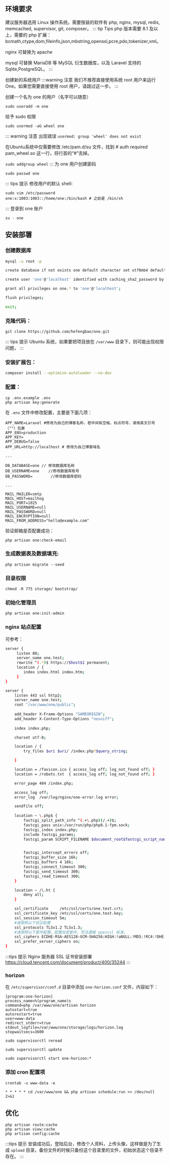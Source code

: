 ## 环境要求
建议服务器选用 Linux 操作系统。需要按装的软件有 php, nginx, mysql, redis, memcached, supervisor, git, composer。
::: tip Tips
php 版本需要 8.1 及以上，需要的 php 扩展：bcmath,ctype,dom,fileinfo,json,mbstring,openssl,pcre,pdo,tokenizer,xml。

nginx 可替换为 apache

mysql 可替换 MariaDB 等 MySQL 衍生数据库，以及 Laravel 支持的 Sqlite,PostgreSQL。
:::

创建新的系统用户
:::warning 注意
我们不推荐直接使用系统 root 用户来运行 One。如果您需要直接使用 root 用户，请跳过这一步。
:::

创建一个名为 one 的用户（名字可以随意）
```shell
sudo useradd -m one
```
给予 sudo 权限
```shell
sudo usermod -aG wheel one
```
::: warning 注意
出现错误 `usermod: group 'wheel' does not exist`

在Ubuntu系统中仅需要修改 /etc/pam.d/su 文件，找到 # auth required pam_wheel.so 这一行，将行首的“#”去掉。

`sudo addgroup wheel`
:::
为 one 用户创建密码
```shell
sudo passwd one
```
::: tips 提示
修改用户的默认 shell:
```shell
sudo vim /etc/password
one:x:1003:1003::/home/one:/bin/bash # 之前是 /bin/sh
```
:::
登录到 one 账户
```shell
su - one
```

## 安装部署

### 创建数据库

```bash
mysql -u root -p

create database if not exists one default character set utf8mb4 default collate utf8mb4_general_ci;

create user 'one'@'localhost' identified with caching_sha2_password by '密码';  # 密码自行定义

grant all privileges on one.* to 'one'@'localhost';

flush privileges;

exit;
```

### 克隆代码：

```
git clone https://github.com/hefengbao/one.git
````
::: tips 提示
Ubuntu 系统，如果要把项目放在 `/var/www` 目录下，则可能出现权限问题，
:::

### 安装扩展包：

```bash
composer install --optimize-autoloader --no-dev
```

### 配置：

```
cp .env.example .env
php artisan key:generate
```

在 `.env` 文件中修改配置，主要是下面几项：

```
APP_NAME=Laravel #修改为自己的博客名称，若中间有空格、标点符号，请用英文引号（""）包裹
APP_ENV=production
APP_KEY=
APP_DEBUG=false
APP_URL=http://localhost # 修改为自己博客域名

...

DB_DATABASE=one // 修改数据库名称
DB_USERNAME=one    //修改数据库账号
DB_PASSWORD=        //修改数据库密码

...

MAIL_MAILER=smtp
MAIL_HOST=mailhog 
MAIL_PORT=1025
MAIL_USERNAME=null
MAIL_PASSWORD=null
MAIL_ENCRYPTION=null
MAIL_FROM_ADDRESS="hello@example.com"

```

验证邮箱是否配置成功：
```shell
php artisan one:check-email
```

### 生成数据表及数据填充:
```
php artisan migrate --seed
```

### 目录权限

```
chmod -R 775 storage/ bootstrap/
```

### 初始化管理员
```shell
php artisan one:init-admin
```

### nginx 站点配置
可参考：
```bash
server {
     listen 80;
     server_name one.test;
     rewrite ^(.*)$ https://$host$1 permanent;
     location / {
        index index.html index.htm;
     }
}

server {
    listen 443 ssl http2;
    server_name one.test;
    root "/var/www/one/public";
    
    add_header X-Frame-Options "SAMEORIGIN";
    add_header X-Content-Type-Options "nosniff";
    
    index index.php;

    charset utf-8;

    location / {
        try_files $uri $uri/ /index.php?$query_string;

    }

    location = /favicon.ico { access_log off; log_not_found off; }
    location = /robots.txt  { access_log off; log_not_found off; }

    error_page 404 /index.php;

    access_log off;
    error_log  /var/log/nginx/one-error.log error;

    sendfile off;
    
    location ~ \.php$ {
        fastcgi_split_path_info ^(.+\.php)(/.+)$;
        fastcgi_pass unix:/var/run/php/php8.1-fpm.sock;
        fastcgi_index index.php;
        include fastcgi_params;
        fastcgi_param SCRIPT_FILENAME $document_root$fastcgi_script_name;


        fastcgi_intercept_errors off;
        fastcgi_buffer_size 16k;
        fastcgi_buffers 4 16k;
        fastcgi_connect_timeout 300;
        fastcgi_send_timeout 300;
        fastcgi_read_timeout 300;
    }

    location ~ /\.ht {
        deny all;
    }

    ssl_certificate     /etc/ssl/certs/one.test.crt;
    ssl_certificate_key /etc/ssl/certs/one.test.key;
    ssl_session_timeout 5m;
    #请按照以下协议配置
    ssl_protocols TLSv1.2 TLSv1.3; 
    #请按照以下套件配置，配置加密套件，写法遵循 openssl 标准。
    ssl_ciphers ECDHE-RSA-AES128-GCM-SHA256:HIGH:!aNULL:!MD5:!RC4:!DHE; 
    ssl_prefer_server_ciphers on;
}
```
:::tips 提示
Nginx 服务器 SSL 证书安装部署 https://cloud.tencent.com/document/product/400/35244
:::
### horizon
在 `/etc/supervisor/conf.d` 目录中添加 `one-horizon.conf` 文件，内容如下：
```shell
[program:one-horizon]
process_name=%(program_name)s
command=php /var/www/one/artisan horizon
autostart=true
autorestart=true
user=www-data
redirect_stderr=true
stdout_logfile=/var/www/one/storage/logs/horizon.log
stopwaitsecs=3600
```

```shell
sudo supervisorctl reread

sudo supervisorctl update

sudo supervisorctl start one-horizon:*
```

### 添加 cron 配置项

```shell
crontab -u www-data -e
```

```shell
* * * * * cd /var/www/one && php artisan schedule:run >> /dev/null 2>&1
```

## 优化
```shell
php artisan route:cache
php artisan view:cache
php artisan config:cache
```

:::tips 提示
安装成功后，登陆后台，修改个人资料，上传头像，这样做是为了生成 `upload` 目录，备份文件的时候只备份这个目录里的文件，初始状态这个目录不存在。
:::
